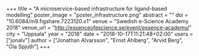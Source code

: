 +++
title = "A microservice-based infrastructure for ligand-based modelling"
poster_image = "poster_infrastructure.png"
abstract = ""
doi = "10.6084/m9.figshare.7223120.v1"
venue = "Swedish e-Science Academy 2018"
venue_url = "http://essenceofescience.se/event/essence-academy/"
city = "Uppsala"
year = "2018"
date = "2018-10-17T11:21:48+02:00"
users = ["jonalv"]
author = ["Jonathan Alvarsson", "Ernst Ahlberg", "Arvid Berg", "Ola Spjuth"]
+++


